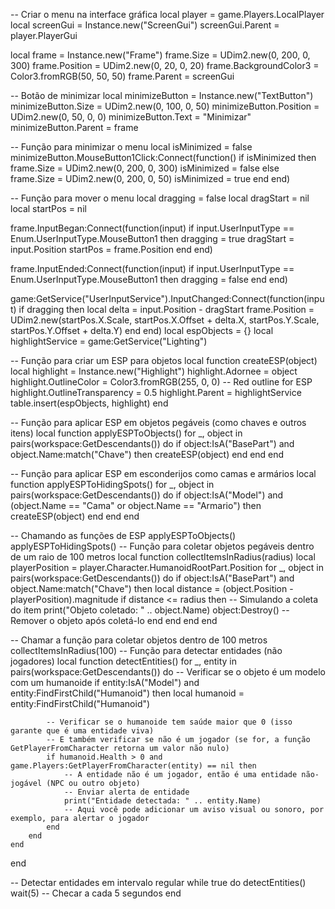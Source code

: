 -- Criar o menu na interface gráfica
local player = game.Players.LocalPlayer
local screenGui = Instance.new("ScreenGui")
screenGui.Parent = player.PlayerGui

local frame = Instance.new("Frame")
frame.Size = UDim2.new(0, 200, 0, 300)
frame.Position = UDim2.new(0, 20, 0, 20)
frame.BackgroundColor3 = Color3.fromRGB(50, 50, 50)
frame.Parent = screenGui

-- Botão de minimizar
local minimizeButton = Instance.new("TextButton")
minimizeButton.Size = UDim2.new(0, 100, 0, 50)
minimizeButton.Position = UDim2.new(0, 50, 0, 0)
minimizeButton.Text = "Minimizar"
minimizeButton.Parent = frame

-- Função para minimizar o menu
local isMinimized = false
minimizeButton.MouseButton1Click:Connect(function()
    if isMinimized then
        frame.Size = UDim2.new(0, 200, 0, 300)
        isMinimized = false
    else
        frame.Size = UDim2.new(0, 200, 0, 50)
        isMinimized = true
    end
end)

-- Função para mover o menu
local dragging = false
local dragStart = nil
local startPos = nil

frame.InputBegan:Connect(function(input)
    if input.UserInputType == Enum.UserInputType.MouseButton1 then
        dragging = true
        dragStart = input.Position
        startPos = frame.Position
    end
end)

frame.InputEnded:Connect(function(input)
    if input.UserInputType == Enum.UserInputType.MouseButton1 then
        dragging = false
    end
end)

game:GetService("UserInputService").InputChanged:Connect(function(input)
    if dragging then
        local delta = input.Position - dragStart
        frame.Position = UDim2.new(startPos.X.Scale, startPos.X.Offset + delta.X, startPos.Y.Scale, startPos.Y.Offset + delta.Y)
    end
end)
local espObjects = {}
local highlightService = game:GetService("Lighting")

-- Função para criar um ESP para objetos
local function createESP(object)
    local highlight = Instance.new("Highlight")
    highlight.Adornee = object
    highlight.OutlineColor = Color3.fromRGB(255, 0, 0)  -- Red outline for ESP
    highlight.OutlineTransparency = 0.5
    highlight.Parent = highlightService
    table.insert(espObjects, highlight)
end

-- Função para aplicar ESP em objetos pegáveis (como chaves e outros itens)
local function applyESPToObjects()
    for _, object in pairs(workspace:GetDescendants()) do
        if object:IsA("BasePart") and object.Name:match("Chave") then
            createESP(object)
        end
    end
end

-- Função para aplicar ESP em esconderijos como camas e armários
local function applyESPToHidingSpots()
    for _, object in pairs(workspace:GetDescendants()) do
        if object:IsA("Model") and (object.Name == "Cama" or object.Name == "Armario") then
            createESP(object)
        end
    end
end

-- Chamando as funções de ESP
applyESPToObjects()
applyESPToHidingSpots()
-- Função para coletar objetos pegáveis dentro de um raio de 100 metros
local function collectItemsInRadius(radius)
    local playerPosition = player.Character.HumanoidRootPart.Position
    for _, object in pairs(workspace:GetDescendants()) do
        if object:IsA("BasePart") and object.Name:match("Chave") then
            local distance = (object.Position - playerPosition).magnitude
            if distance <= radius then
                -- Simulando a coleta do item
                print("Objeto coletado: " .. object.Name)
                object:Destroy()  -- Remover o objeto após coletá-lo
            end
        end
    end
end

-- Chamar a função para coletar objetos dentro de 100 metros
collectItemsInRadius(100)
-- Função para detectar entidades (não jogadores)
local function detectEntities()
    for _, entity in pairs(workspace:GetDescendants()) do
        -- Verificar se o objeto é um modelo com um humanoide
        if entity:IsA("Model") and entity:FindFirstChild("Humanoid") then
            local humanoid = entity:FindFirstChild("Humanoid")
            
            -- Verificar se o humanoide tem saúde maior que 0 (isso garante que é uma entidade viva)
            -- E também verificar se não é um jogador (se for, a função GetPlayerFromCharacter retorna um valor não nulo)
            if humanoid.Health > 0 and game.Players:GetPlayerFromCharacter(entity) == nil then
                -- A entidade não é um jogador, então é uma entidade não-jogável (NPC ou outro objeto)
                -- Enviar alerta de entidade
                print("Entidade detectada: " .. entity.Name)
                -- Aqui você pode adicionar um aviso visual ou sonoro, por exemplo, para alertar o jogador
            end
        end
    end
end

-- Detectar entidades em intervalo regular
while true do
    detectEntities()
    wait(5)  -- Checar a cada 5 segundos
end

